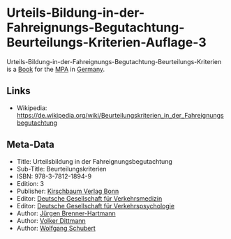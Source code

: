 # Urteils-Bildung-in-der-Fahreignungs-Begutachtung-Beurteilungs-Kriterien-Auflage-3

Urteils-Bildung-in-der-Fahreignungs-Begutachtung-Beurteilungs-Kriterien is a [Book](700000.md) for the [MPA](1000001001.md) in [Germany](140000025.md).

## Links

- Wikipedia: https://de.wikipedia.org/wiki/Beurteilungskriterien_in_der_Fahreignungsbegutachtung

## Meta-Data

- Title: Urteilsbildung in der Fahreignungsbegutachtung
- Sub-Title: Beurteilungskriterien
- ISBN: 978-3-7812-1894-9
- Edition: 3
- Publisher: [Kirschbaum Verlag Bonn](240000013.md)
- Editor: [Deutsche Gesellschaft für Verkehrsmedizin](1000001013.md)
- Editor: [Deutsche Gesellschaft für Verkehrspsychologie](1000001011.md)
- Author: [Jürgen Brenner-Hartmann](404.md)
- Author: [Volker Dittmann](404.md)
- Author: [Wolfgang Schubert](1000001015.md)